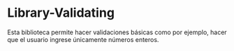 # Library-Validating
Esta biblioteca permite hacer validaciones básicas como por ejemplo, hacer que el usuario ingrese únicamente números enteros.
